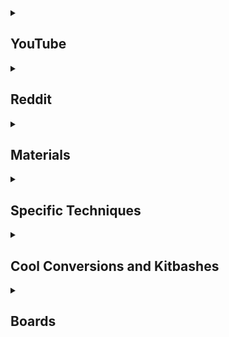 <details>
  <summary><h2>YouTube</h2></summary>

* ### Mainly Painting
  * [52 Miniatures](https://www.youtube.com/c/52Miniatures)
  * [Lyla Mev - The Mini Witch](https://www.youtube.com/c/LylaMev)
  * [Zumikito Miniatures](https://www.youtube.com/c/Zumikito)
  * [Trovarion Miniatures](https://www.youtube.com/c/trovarion/videos)
  * [The Gallery of Colours](https://www.youtube.com/c/TheGalleryofColours)
  * [Spen's Painting](https://www.youtube.com/c/SpensPainting)
  * [Miniac](https://www.youtube.com/c/Miniac)
  * [Midwinter Minis](https://www.youtube.com/c/MidwinterMinis)
  * [MarcoFrisoniNJM](https://www.youtube.com/c/MarcoFrisoniNJM)
  * [Dana Howl](https://www.youtube.com/c/DanaHowl)
  * [Benji’s Hobbies](https://www.youtube.com/c/Benji%E2%80%99sHobbies)
  * [Duncan Rhodes Painting Academy](https://www.youtube.com/c/DuncanRhodesPaintingAcademy)
  * [Doctor Faust's Painting Clinic](https://www.youtube.com/c/ThePaintingClinic)
  * [Swords and Brushes](https://www.youtube.com/c/SwordsandBrushes)
  * [Paint to Life](https://www.youtube.com/c/Paint2Life) - Painting D&D minis
* ### Painting & Crafting
  * [Eric's Hobby Workshop](https://www.youtube.com/c/EricsHobbyWorkshop)
  * [The Pickle Jar](https://www.youtube.com/c/ThePickleJar)
  * [Squidmar Miniatures](https://www.youtube.com/c/SquidmarMiniatures)
  * [Slayer Miniatures](https://www.youtube.com/c/SlayerMiniatures)
  * [Realm of the Liche King](https://www.youtube.com/c/RealmoftheLicheKing)
  * [Pete The Wargamer](https://www.youtube.com/c/TheWarGamerChannel)
  * [Ninjon](https://www.youtube.com/c/Ninjon)
  * [Goobertown Hobbies](https://www.youtube.com/c/GoobertownHobbies)
  * [Geek Gaming Scenics](https://www.youtube.com/c/GeekGamingScenics)
  * [eBay Miniature Rescues](https://www.youtube.com/c/eBayMiniatureRescues)
  * [Devs & Dice](https://www.youtube.com/c/DevsDice)
  * [Broadsword Wargaming](https://www.youtube.com/c/BroadswordWargaming)
  * [Vince Venturella](https://www.youtube.com/c/VinceVenturella/videos)
  * [Magrathea Builder Of Worlds](https://www.youtube.com/channel/UC-PbaIjLxrQ4iSpRxCJG0AA)
  * [TheDMsCraft](https://www.youtube.com/c/theDMsCraft)
  * [Broadsword Wargaming](https://www.youtube.com/c/BroadswordWargaming)
  * [Chimera Wargaming](https://www.youtube.com/c/ChimeraWargaming)
* ### Mainly Crafting
  * [Zorpazorp](https://www.youtube.com/c/Zorpazorp)
  * [Wyloch's Armory](https://www.youtube.com/c/WylochsCraftingVids)
  * [Tom Mason](https://www.youtube.com/c/TomMasonSculptor) - Sculpting minis
  * [Toasthammer](https://www.youtube.com/channel/UC9ZlgG9IQYBBQ1igVXLGb3g) - kitbashing
  * [TheTerrainTutor](https://www.youtube.com/c/TheTerrainTutor)
  * [RP Archive](https://www.youtube.com/c/RPArchiveOfficial)
  * [Real Terrain Hobbies](https://www.youtube.com/c/RealTerrainHobbies)
  * [Platypus Scotsman](https://www.youtube.com/c/PlatypusScotsman)
  * [Nerdforge](https://www.youtube.com/c/Nerdforge)
  * [NerdCraftHQ](https://www.youtube.com/c/NerdCraftHQ)
  * [Miscast](https://www.youtube.com/c/Miscast)
  * [Knarb Makes](https://www.youtube.com/c/KnarbMakes/videos)
  * [Kitbosh](https://www.youtube.com/channel/UCz_GfvTNbg1vsLFqN6yHvXQ) - Detailed kitbashing videos
  * [Jam's Mini Mods](https://www.youtube.com/channel/UCUGJGCz08aTQr03jAR532qA)
  * [Franky D. Crafter](https://www.youtube.com/c/FrankyDCrafter)
  * [Conjured Craft](https://www.youtube.com/c/ConjuredCraft)
  * [Black Magic Craft](https://www.youtube.com/c/BlackMagicCraftOfficial)
  * [Berserkerworks](https://www.youtube.com/c/Berserkerworks/videos)
  * [Sean Counley](https://www.youtube.com/user/abscnth)
  * [Studson Studio](https://www.youtube.com/c/StudsonStudio) - mostly dioramas, a lot of great techniques and ideas
  * [Mechanical Fiend](https://www.youtube.com/c/MechanicalFiend) - mostly dioramas and other art forms, a lot of great techniques and ideas
  * [Bill Making Stuff](https://www.youtube.com/c/BillMakingStuff)
  * [The Terrain Tutor](https://www.youtube.com/c/TheTerrainTutor) - He also has a [book](https://www.ironheartartisans.com/shop/terrain-essentials-by-mel-bose-hardback-book/)
  * [Mister Waugh Media](https://www.youtube.com/user/misterwaughmusic) - new/young channel has some promise, guy has shown off some cool stuff on reddit.
  * [Bard's Craft](https://www.youtube.com/c/BardsCraft) - Now defunct? lots of good tutorials and ideas
  * [Crooked Staff Terrain](https://www.youtube.com/c/CrookedStaffTerrain)
  * [playllist on model building](https://www.youtube.com/watch?v=ZBWxp0kMJYY&list=PLuJj3iQpiK3sEB0dAQND_ZfBKrkhMmK0P)
  * [BK Miniatures](https://www.youtube.com/channel/UCMh24_XWTie0ab33rM-sbPw)
  * [Doctor Cranky's Lab-RAT-ory](https://www.youtube.com/c/DoctorCrankysLabRATory/videos)
  * [Tabletop Lenny's Terrain](https://www.youtube.com/c/TabletopLenny-Wargaming-Terrain-Tabletop-Gelaende)
  * [Boylei Hobby Time](https://www.youtube.com/c/BoyleiHobbyTime)
  * [Max DM Crafting](https://www.youtube.com/c/MaxDMCrafting)
  * [Kaypea Creations](https://www.youtube.com/c/KaypeaCreations) - Mostly making models of a larger than miniture game scale.
  * [Tucktuk's Trinkets and Terrain](https://www.youtube.com/c/TucktuksTrinketsandTerrain)
* ### Scale Modeling  
  * [Luke Towan](https://www.youtube.com/c/LukeTowan) - Detailed scale modeling 
  * [scale Hangar 182](https://www.youtube.com/c/ScaleHangar182) - scale modeling
  * [Night Shift Scale Models](https://www.youtube.com/c/NightShiftScaleModels)
  * [RJMODELS](https://www.youtube.com/user/RJMODELS)
  * [Kathy Millatt](https://www.youtube.com/c/KathyMillatt)
  * [Flying Raven Studios](https://www.youtube.com/c/FlyingRavenStudios)
* ### General
  * [Trapped Under Plastic](https://www.youtube.com/c/trappedunderplastic)
  * [Paint Bravely The Podcast](https://www.youtube.com/c/PaintBravelyThePodcast)
  * [EonsOfBattle](https://www.youtube.com/c/EonsOfBattle)
* ### Mostly WarHammer
  * [IDICBeer 40k - Necrons and More](https://www.youtube.com/c/IDICBeer/videos)
  * [C M Wargames](https://www.youtube.com/c/CMWargames)
  * [Twisted Dice](https://www.youtube.com/c/TwistedDice)
  * [6+ Stevo](https://www.youtube.com/c/6Stevo)
  * [Baldermort’s Guide to Warhammer](https://www.youtube.com/channel/UCdpGd0jls7VQh6LvcZT_p1A)
  * [Black Toad Studio](https://www.youtube.com/c/BlackToadStudio)
  * [Big Mek Danskull](https://www.youtube.com/c/BigMekDanskull)
  * [LetsMakeItOrkie](https://www.youtube.com/channel/UCgH0NJRwBv-fot3oUd3np1w)
  * [Planet 40k](https://www.youtube.com/c/Planet40K)
  * [Billion Dollar Clown Farm](https://www.youtube.com/channel/UCiI_XuSHu2XuoIzuQY2vV1g) - Has some painting
  
</details>


<details>
  <summary><h2>Reddit</h2></summary>

* ### General
  * [Miniature Sculpting](https://old.reddit.com/r/miniaturesculpting/)
  * [Mini Painting](https://old.reddit.com/r/minipainting/)
  * [Mini Swap](https://old.reddit.com/r/Miniswap/)
  * [Printed Minis](https://old.reddit.com/r/PrintedMinis/) - even though it's 3d printing related, there is a lot of other stuff making it a more general sub in my mind.
  * [Terrain Building](https://old.reddit.com/r/TerrainBuilding/)
  * [Wargames](https://old.reddit.com/r/wargames/)
  * [Wargaming](https://old.reddit.com/r/wargaming/)
* ### Games
  * [frostgrave](https://old.reddit.com/r/frostgrave/)
  * [gaslands](https://old.reddit.com/r/gaslands/)
* ### 3d Printing
  * [3d Printed Warhammer](https://old.reddit.com/r/3dPrintedWarhammer/)
  * [3d Printers](https://old.reddit.com/r/3dprinters/)
  * [3D Printing](https://old.reddit.com/r/3Dprinting/)
  * [cults3d](https://old.reddit.com/r/cults3d/) - cults3d is a shitty service, it's not great for the creator, but there is still some good stuff on there.
  * [Open Forge](https://old.reddit.com/r/OpenForge/) - type of terrain
  * [Resin Printing](https://old.reddit.com/r/resinprinting/)
  * #### Manufactures
    * [Anycubic Photon](https://old.reddit.com/r/AnycubicPhoton/)
    * [Phrozen](https://old.reddit.com/r/Phrozen/)

</details>

<details>
  <summary><h2>Materials</h2></summary>

* [Paint comparisons](https://slothborg.github.io/paint-conversion/) - It is a fork of [this list](https://redgrimm.github.io/paint-conversion/), I am adding to
* [Paint range compatibility chart](https://www.dakkadakka.com/wiki/en/paint_range_compatibility_chart)
* [Paint Comparison Chart](https://herrickgames.com/pages/paint-comparison-chart.html)
* [Citadel Contrast & Army Painter Speedpaint comparisons by Dana Howl](https://howlcorp.com/colors) - She has a afew videos about it [here](https://www.youtube.com/watch?v=HLn7U_CgD_Y) and [here](https://www.youtube.com/watch?v=srUSz8cPqTo)
* [Review of Vallejo's XPRESS COLOR](https://www.youtube.com/watch?v=hu-LOws7suU)
* [FolkArt Pure](https://www.michaels.com/folkart-pure-artist-pigment-2oz/M20001827.html) A line of mostly pure pigment paints, that are cheap. Great when mixed with acrylic medium / water.
* #### Single Pigment Contrast paints
  * Bad Moon Yellow
  * Imperial Fist
  * Magmadroth Flame
  * Baal Red
  * Doomfire Magenta
  * Leviathan Purple
  * Aeldari Emerald
  * [source](https://youtu.be/Z8Gyd3DdFgg?t=126)
* #### Golden So Flat
  * [Dana Howl's review](https://www.youtube.com/watch?v=Rl4i3gNwbCA)
  * [Ninjon's review](https://www.youtube.com/watch?v=iLkSQjG9oLg)
  * [Vince Venturella](https://www.youtube.com/watch?v=__WT-HEffNQ)
* ### AP Speedpaints
  * [Goobertown Hobbies's review](https://www.youtube.com/watch?v=zsHGUAAi420)
  * [EonsOfBattle's review](https://www.youtube.com/watch?v=Bu8gfboxgwo)
  * [Dana Howl's review](https://www.youtube.com/watch?v=srUSz8cPqTo)
  * [Squidmar Miniatures's review](https://www.youtube.com/watch?v=a8TtVSVTpDo)
* ### Duncan's Paints
  * [Goobertown Hobbies's review](https://www.youtube.com/watch?v=i_ic0lb630k)
* DIY Contrast Paint  
  * 50 / 50 mix of flow improver & matte medium + Paint
  * or
  * Mix of Acrylic ink + matte medium + flow improver
* DIY Crackle Paint  
  * Concrete pigment
  * very finely ground coffee
  * acrylic paint
  * dilute with water to a paste

</details>

<details>
  <summary><h2>Specific Techniques</h2></summary>

* [NMM Steel](https://i.redd.it/sevo2tnly7u71.jpg)
* Painting Wood
  * [Wyloch's Armory - acrylic paint](https://www.youtube.com/watch?v=xyi8PhLjXIE&t=252s) see 4:10 mark
    * asphaltum + raw umber wash
  * [Wyloch's Armory - oil paint](https://www.youtube.com/watch?v=pxou7uG3vho?t=216s) see 3:36 mark
    * brown + orange + black oil paint
* [Painting Undead](https://www.youtube.com/watch?v=rGaga9AyJ78)
* [Painting Marble](https://www.youtube.com/watch?v=_GDw4bOA2_Y)
* [Rust effect with real rust](https://www.youtube.com/watch?v=ZiQcWaPqPPk)
* DIY Sculptamold - 1:1 Blown in insulation & Plaster of Paris
* DIY Texture Paste
  * Acrylic caulking
  * Water / rubbing alcohol
  * Texture material (backing soda, sand, sawdust, coffee, tea, etc.)
  * Paint
* DIY Mod Podge
  * 50/50 mix of Minwax Polycrylic and High Grade PVA, thinned as needed with water.
* [Linen Tents](https://www.youtube.com/watch?v=d9CZoLcwdvA)
* Leather - shop towels and pva if you want a leather/tent look... good tutorial from BMC and Real Terrain Hobbies on doing that
* ### Gap filling
  * Green stuff, Miliput or Greenstuff & Milliput
    * Requires some sculpting, and polishing
  * Super glue + Baking Soda
    * Great for small gaps!
    * Great for resin / plastic
    * Does result in a rocky / stone like texture
  * Sprue Goo
    * mix bits of sprue with plastic glue / cement wait for it to disolve then use it as liquid plastic
* ### Trees
  * Upgrading holiday decorative trees
    * Get cheap declarative trees.
    * Clean, with warm water and brush
    * Dip in 50/50 water pva glue
    * Flock
    * Spray with water
    * Spray with 80/20 water pva glue
    * Paint!
    * Clear coat
  * [Seafoam and armatures](https://www.youtube.com/watch?v=DEsOFAKCon8)
  * [Wire armitures and clump flock](https://www.youtube.com/watch?v=7yDCwDF8VD4)
 * [Salt Chipping / Salt Masking - Tutorial](https://makezine.com/2021/10/06/distressed-sign-using-salt-spray-paint/)
 * [Salt Chipping / Salt Masking - Video](https://www.youtube.com/watch?v=Nm7SIpaaU24&t=934s)  
* [Gaslands Cars](https://www.youtube.com/watch?v=Nm7SIpaaU24)
* ### DIY Battle mats
  * Coat a fabric drop cloth in a layer or two of acrylic caulking
    * OPTIONAL - Use a wet plastic bag to stipple a second layer of caulking for texture
    * OPTIONAL - Use a VERY wet texture roller to texture the mat
    * OPTIONAL - paint on a mixture of PVA glue and sand or baking soda for extra texture
  * Paint the “battle mat”
  * Optionally give it a seal coat
 * [Cheap Basing materia](https://www.youtube.com/watch?v=duDjTX6-abw)
 * Flesh Goop
   * PVA glue
   * Drop superglue over it
   * After it starts reacting, move it around with a toothpick 
   * Add ink for color
 * [Adam Savage Learns Grass Flocking at Wētā Workshop!](https://www.youtube.com/watch?v=2cZbx8edQPM)
 * [Fire, gas, fog etc using cotton balls](https://www.youtube.com/watch?v=JNquk-vooy0)
 * [Painting Fire with AP speed paints](https://www.youtube.com/watch?v=ooLoU4bXICU) 
 * ### Basing
  * [Broad Sword Gaming - miniature basing guide](https://www.youtube.com/watch?v=-kWCXJzMHtw)
  * [EonsOfBattle - basing playlist](https://www.youtube.com/watch?v=ZMeYxSVcF8I&list=PLX1fXqW4h5RRcMWPdKQaOoskc-XsyeV9Z)
* ### Shapable texture paste:
  * Inspired by this [Tabletop Time](https://www.youtube.com/watch?t=101&v=opd9bDX4JAo) video using rapid repair filler to make brick walls.
  * ratios of plaster of Paris mixed into white paint or glue
    * tablespoon of plaster and add just enough glue/paint to make it workable
  * EVA sheets
  * Tile grout mixed with plaster - around 20% grout is a good starting point - use powder and add water a little at a time.
  * "free form air" two part epoxy dough and roll over it with a texture roller
  
  
</details>

<details>
  <summary><h2>Cool Conversions and Kitbashes</h2></summary>

* [Overgrown Necrons](https://www.youtube.com/watch?v=XLKxW_p31cI)
* [Fungal Sylvaneth](https://www.youtube.com/watch?v=dnkiXTgtGdk)
* [Clown Gloomspite Gitz](https://www.youtube.com/watch?v=efi5tOlQ_Fc&list=PLn_wcmo3Ol05D1UNbaKrsRdLWcSTehoK7)
* [Scratch Built ORK Army](https://www.youtube.com/watch?v=PD390AZbsdc)
* [Miscast's - The Nurgle Diaries](https://www.youtube.com/watch?v=vyv9RK74eAM&list=PLiWIXKdHWWrsBLFAyPu1BpxxnHdlutZD-)
* Monster Bash I
  * [Miscast](https://www.youtube.com/watch?v=6FBVWLdCIq0)
  * [Berserkerworks](https://www.youtube.com/watch?v=xhsBqN73HPQ)
  * [Raqrex Art](https://www.youtube.com/watch?v=JjLkboZz3pg)
  * [NerdCraftHQ](https://www.youtube.com/watch?v=A3UjhTFf0f4)
* [Monster Bash I](https://www.youtube.com/watch?v=vyv9RK74eAM&list=PLiWIXKdHWWrsBLFAyPu1BpxxnHdlutZD-)
* [Monster Bash II](https://www.youtube.com/playlist?list=PLiWIXKdHWWrttB8sTsHdc3ClLe0A5pMRz)
* [Monster Bash III](https://www.youtube.com/playlist?list=PLiWIXKdHWWrul0yjNsjfGYJBCX6bhTzd3)

</details>

<details>
  <summary><h2>Boards</h2></summary>

* [Devs & Dice - Mordheim board](https://www.youtube.com/watch?v=G4f2-iMuUG4)
* [Lybbans miniatures - Ruind City part 1](https://www.youtube.com/watch?v=G4f2-iMuUG4)
* [Lybbans miniatures - Ruind City part 2](https://www.youtube.com/watch?v=3yo6tlXbo8k)
* [Lybbans miniatures - Port](https://www.youtube.com/watch?v=vw96MC57YRo)
* [Sean Counley - EVA Board](https://www.youtube.com/watch?v=4gRp6XluyWY)
* [Sean Counley - Modular City](https://www.youtube.com/watch?v=uVBmKZgM9ts)
* [Real Terrain Hobbies - River Board](https://www.youtube.com/watch?v=jlC0EGsGPHg)
* [Real Terrain Hobbies - The Shire Board](https://www.youtube.com/watch?v=ygb7wNOQnIs)
* [Geek Gaming Scenics - One day board build](https://www.youtube.com/watch?v=4W5I9LN1IAo)
* [Miscast - Board](https://www.youtube.com/watch?v=5VC6wCHOyDk)
* [Zorpazorp - Minas Titith](https://www.youtube.com/watch?v=y3hXZUf3G_g&list=PLpEedkt7FKTkUFtJFyYUxWZgv7QosfQzJ)
* [Zorpazorp - Rohan & Edoras](https://www.youtube.com/watch?v=TMaw_Fi6Ao0&list=PLpEedkt7FKTmZu7FOGPeq6A5UfE0FFPi1)
* [Broken Terrain - Modular Magnetic Village](https://www.youtube.com/watch?v=FEYiqwRs1MA)

</details>
